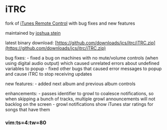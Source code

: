 # iTRC

fork of [iTunes Remote Control](http://www.them.ws/itrc/) with bug fixes and new features

maintained by [joshua stein](http://jcs.org/)

latest binary download: [https://github.com/downloads/jcs/itrc/iTRC.zip](https://github.com/downloads/jcs/itrc/iTRC.zip)

bug fixes:
	- fixed a bug on machines with no mute/volume controls (when using digital
	  audio output) which caused unrelated errors about undefined variables to
	  popup
	- fixed other bugs that caused error messages to popup and cause iTRC to
	  stop receiving updates

new features:
	- added next album and previous album controls

enhancements:
	- passes identifier to growl to coalesce notifications, so when skipping a
	  bunch of tracks, multiple growl announcements will not backlog on the
	  screen
	- growl notifications show iTunes star ratings for songs that have them


### vim:ts=4:tw=80
